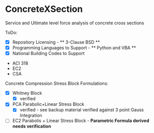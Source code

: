# ConcreteXSection
Service and Ultimate level force analysis of concrete cross sections

ToDo:
- [x] Repository Licensing - ** 3-Clause BSD **
- [x] Programming Languages to Support - ** Python and VBA **
- [x] National Building Codes to Support
 - ACI 318
 - EC2
 - CSA

Concrete Compression Stress Block Formulations:
- [x] Whitney Block
  - [x] verified
- [x] PCA Parabolic+Linear Stress Block
  - [x] verified - see backup material verified against 3 point Gauss Integration
- [ ] EC2 Parabolis + Linear Stress Block - **Parametric Formula derived needs verification**
